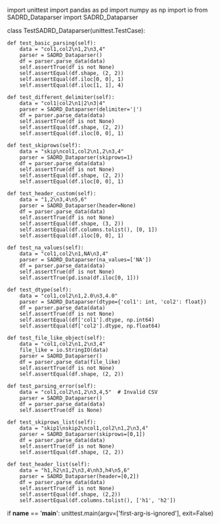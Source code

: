 import unittest
import pandas as pd
import numpy as np
import io
from SADRD_Dataparser import SADRD_Dataparser

class TestSADRD_Dataparser(unittest.TestCase):

    def test_basic_parsing(self):
        data = "col1,col2\n1,2\n3,4"
        parser = SADRD_Dataparser()
        df = parser.parse_data(data)
        self.assertTrue(df is not None)
        self.assertEqual(df.shape, (2, 2))
        self.assertEqual(df.iloc[0, 0], 1)
        self.assertEqual(df.iloc[1, 1], 4)

    def test_different_delimiter(self):
        data = "col1|col2\n1|2\n3|4"
        parser = SADRD_Dataparser(delimiter='|')
        df = parser.parse_data(data)
        self.assertTrue(df is not None)
        self.assertEqual(df.shape, (2, 2))
        self.assertEqual(df.iloc[0, 0], 1)

    def test_skiprows(self):
        data = "skip\ncol1,col2\n1,2\n3,4"
        parser = SADRD_Dataparser(skiprows=1)
        df = parser.parse_data(data)
        self.assertTrue(df is not None)
        self.assertEqual(df.shape, (2, 2))
        self.assertEqual(df.iloc[0, 0], 1)

    def test_header_custom(self):
        data = "1,2\n3,4\n5,6"
        parser = SADRD_Dataparser(header=None)
        df = parser.parse_data(data)
        self.assertTrue(df is not None)
        self.assertEqual(df.shape, (3, 2))
        self.assertEqual(df.columns.tolist(), [0, 1])
        self.assertEqual(df.iloc[0, 0], 1)

    def test_na_values(self):
        data = "col1,col2\n1,NA\n3,4"
        parser = SADRD_Dataparser(na_values=['NA'])
        df = parser.parse_data(data)
        self.assertTrue(df is not None)
        self.assertTrue(pd.isna(df.iloc[0, 1]))

    def test_dtype(self):
        data = "col1,col2\n1,2.0\n3,4.0"
        parser = SADRD_Dataparser(dtype={'col1': int, 'col2': float})
        df = parser.parse_data(data)
        self.assertTrue(df is not None)
        self.assertEqual(df['col1'].dtype, np.int64)
        self.assertEqual(df['col2'].dtype, np.float64)

    def test_file_like_object(self):
        data = "col1,col2\n1,2\n3,4"
        file_like = io.StringIO(data)
        parser = SADRD_Dataparser()
        df = parser.parse_data(file_like)
        self.assertTrue(df is not None)
        self.assertEqual(df.shape, (2, 2))

    def test_parsing_error(self):
        data = "col1,col2\n1,2\n3,4,5"  # Invalid CSV
        parser = SADRD_Dataparser()
        df = parser.parse_data(data)
        self.assertTrue(df is None)

    def test_skiprows_list(self):
        data = "skip1\nskip2\ncol1,col2\n1,2\n3,4"
        parser = SADRD_Dataparser(skiprows=[0,1])
        df = parser.parse_data(data)
        self.assertTrue(df is not None)
        self.assertEqual(df.shape, (2, 2))

    def test_header_list(self):
        data = "h1,h2\n1,2\n3,4\nh3,h4\n5,6"
        parser = SADRD_Dataparser(header=[0,2])
        df = parser.parse_data(data)
        self.assertTrue(df is not None)
        self.assertEqual(df.shape, (2,2))
        self.assertEqual(df.columns.tolist(), ['h1', 'h2'])

if __name__ == '__main__':
    unittest.main(argv=['first-arg-is-ignored'], exit=False)
